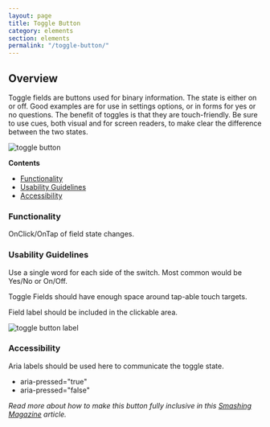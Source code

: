 ```yaml
---
layout: page
title: Toggle Button
category: elements
section: elements
permalink: "/toggle-button/"
---
```


## Overview
Toggle fields are buttons used for binary information. The state is either on or off. Good examples are for use in settings options, or in forms for yes or no questions. The benefit of toggles is that they are touch-friendly. Be sure to use cues, both visual and for screen readers, to make clear the difference between the two states.

![toggle button](../assets/img/forms/toggle-swtich.png "Toggle Button")

**Contents**
- [Functionality](#functionality)
- [Usability Guidelines](#usability)
- [Accessibility](#accessibility)

<a name="functionality"></a>
### Functionality
OnClick/OnTap of field state changes.

<a name="usability"></a>
### Usability Guidelines
Use a single word for each side of the switch. Most common would be Yes/No or On/Off.

Toggle Fields should have enough space around tap-able touch targets.

Field label should be included in the clickable area.

![toggle button label](../assets/img/forms/toggle-swtich-with_label.png "Toggle Button with Label")

<a name="accessibility"></a>
### Accessibility
Aria labels should be used here to communicate the toggle state.

- aria-pressed="true"
- aria-pressed="false"

*Read more about how to make this button fully inclusive in this [Smashing Magazine](https://www.smashingmagazine.com/2017/09/building-inclusive-toggle-buttons/) article.*
